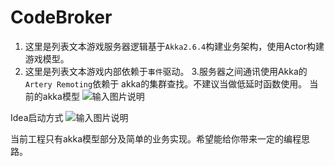 # CodeBroker

1. 这里是列表文本游戏服务器逻辑基于`Akka2.6.4`构建业务架构，使用Actor构建游戏模型。
2. 这里是列表文本游戏内部依赖于`事件`驱动。
3.服务器之间通讯使用Akka的`Artery Remoting`依赖于 akka的集群查找。不建议当做低延时函数使用。
当前的akka模型
![输入图片说明](https://images.gitee.com/uploads/images/2020/0518/101455_2a7a838c_19059.png "服务器基本结构图-无MQ.png")

Idea启动方式
![输入图片说明](https://images.gitee.com/uploads/images/2020/0518/101654_fc8d2acb_19059.png "微信截图_20200518101606.png")


当前工程只有akka模型部分及简单的业务实现。希望能给你带来一定的编程思路。
